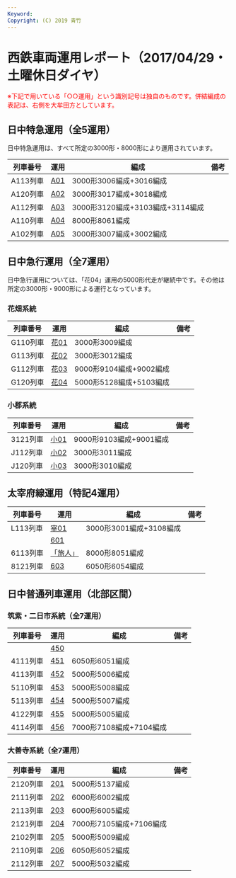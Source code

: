 ```yaml
---
Keyword: 
Copyright: (C) 2019 青竹
---
```


# 西鉄車両運用レポート（2017/04/29・土曜休日ダイヤ）

<span style="color:#FF0000;">※下記で用いている「○○運用」という識別記号は独自のものです。併結編成の表記は、右側を大牟田方としています。</span>

## 日中特急運用（全5運用）

日中特急運用は、すべて所定の3000形・8000形により運用されています。

| 列車番号 | 運用 | 編成 | 備考 |
| --- | --- | --- | --- |
| A113列車 | [A01](https://aotake91.net/railway/nishitetsu/dia/20161003/unyoulist-holiday.htm#HA01) | 3000形3006編成+3016編成 |  |
| A120列車 | [A02](https://aotake91.net/railway/nishitetsu/dia/20161003/unyoulist-holiday.htm#HA02) | 3000形3017編成+3018編成 |  |
| A112列車 | [A03](https://aotake91.net/railway/nishitetsu/dia/20161003/unyoulist-holiday.htm#HA03) | 3000形3120編成+3103編成+3114編成 |  |
| A110列車 | [A04](https://aotake91.net/railway/nishitetsu/dia/20161003/unyoulist-holiday.htm#HA04) | 8000形8061編成 |  |
| A102列車 | [A05](https://aotake91.net/railway/nishitetsu/dia/20161003/unyoulist-holiday.htm#HA05) | 3000形3007編成+3002編成 |  |

## 日中急行運用（全7運用）

日中急行運用については、「花04」運用の5000形代走が継続中です。その他は所定の3000形・9000形による運行となっています。

### 花畑系統

| 列車番号 | 運用 | 編成 | 備考 |
| --- | --- | --- | --- |
| G110列車 | [花01](https://aotake91.net/railway/nishitetsu/dia/20161003/unyoulist-holiday.htm#HG01) | 3000形3009編成 |  |
| G113列車 | [花02](https://aotake91.net/railway/nishitetsu/dia/20161003/unyoulist-holiday.htm#HG02) | 3000形3012編成 |  |
| G112列車 | [花03](https://aotake91.net/railway/nishitetsu/dia/20161003/unyoulist-holiday.htm#HG03) | 9000形9104編成+9002編成 |  |
| G120列車 | [花04](https://aotake91.net/railway/nishitetsu/dia/20161003/unyoulist-holiday.htm#HG04) | 5000形5128編成+5103編成 |  |

### 小郡系統

| 列車番号 | 運用 | 編成 | 備考 |
| --- | --- | --- | --- |
| 3121列車 | [小01](https://aotake91.net/railway/nishitetsu/dia/20161003/unyoulist-holiday.htm#HJ01) | 9000形9103編成+9001編成 |  |
| J112列車 | [小02](https://aotake91.net/railway/nishitetsu/dia/20161003/unyoulist-holiday.htm#HJ02) | 3000形3011編成 |  |
| J120列車 | [小03](https://aotake91.net/railway/nishitetsu/dia/20161003/unyoulist-holiday.htm#HJ03) | 3000形3010編成 |  |

## 太宰府線運用（特記4運用）

| 列車番号 | 運用 | 編成 | 備考 |
| --- | --- | --- | --- |
| L113列車 | [宰01](https://aotake91.net/railway/nishitetsu/dia/20161003/unyoulist-holiday.htm#HL01) | 3000形3001編成+3108編成 |  |
|  | [601](https://aotake91.net/railway/nishitetsu/dia/20161003/unyoulist-holiday.htm#H601) |  |  |
| 6113列車 | [「旅人」](https://aotake91.net/railway/nishitetsu/dia/20161003/unyoulist-holiday.htm#H602) | 8000形8051編成 |  |
| 8121列車 | [603](https://aotake91.net/railway/nishitetsu/dia/20161003/unyoulist-holiday.htm#H603) | 6050形6054編成 |  |

## 日中普通列車運用（北部区間）

### 筑紫・二日市系統（全7運用）

| 列車番号 | 運用 | 編成 | 備考 |
| --- | --- | --- | --- |
|  | [450](https://aotake91.net/railway/nishitetsu/dia/20161003/unyoulist-holiday.htm#H450) |  |  |
| 4111列車 | [451](https://aotake91.net/railway/nishitetsu/dia/20161003/unyoulist-holiday.htm#H451) | 6050形6051編成 |  |
| 4113列車 | [452](https://aotake91.net/railway/nishitetsu/dia/20161003/unyoulist-holiday.htm#H452) | 5000形5006編成 |  |
| 5110列車 | [453](https://aotake91.net/railway/nishitetsu/dia/20161003/unyoulist-holiday.htm#H453) | 5000形5008編成 |  |
| 5113列車 | [454](https://aotake91.net/railway/nishitetsu/dia/20161003/unyoulist-holiday.htm#H454) | 5000形5007編成 |  |
| 4122列車 | [455](https://aotake91.net/railway/nishitetsu/dia/20161003/unyoulist-holiday.htm#H455) | 5000形5005編成 |  |
| 4114列車 | [456](https://aotake91.net/railway/nishitetsu/dia/20161003/unyoulist-holiday.htm#H456) | 7000形7108編成+7104編成 |  |

### 大善寺系統（全7運用）

| 列車番号 | 運用 | 編成 | 備考 |
| --- | --- | --- | --- |
| 2120列車 | [201](https://aotake91.net/railway/nishitetsu/dia/20161003/unyoulist-holiday.htm#H201) | 5000形5137編成 |  |
| 2111列車 | [202](https://aotake91.net/railway/nishitetsu/dia/20161003/unyoulist-holiday.htm#H202) | 6000形6002編成 |  |
| 2113列車 | [203](https://aotake91.net/railway/nishitetsu/dia/20161003/unyoulist-holiday.htm#H203) | 6000形6005編成 |  |
| 2121列車 | [204](https://aotake91.net/railway/nishitetsu/dia/20161003/unyoulist-holiday.htm#H204) | 7000形7105編成+7106編成 |  |
| 2102列車 | [205](https://aotake91.net/railway/nishitetsu/dia/20161003/unyoulist-holiday.htm#H205) | 5000形5009編成 |  |
| 2110列車 | [206](https://aotake91.net/railway/nishitetsu/dia/20161003/unyoulist-holiday.htm#H206) | 6050形6052編成 |  |
| 2112列車 | [207](https://aotake91.net/railway/nishitetsu/dia/20161003/unyoulist-holiday.htm#H207) | 5000形5032編成 |  |

